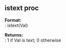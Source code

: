 ## istext proc    
**Format:**    
:   istext(Val)    
<!-- -->    
**Returns:**    
:   1 if Val is text; 0 otherwise  